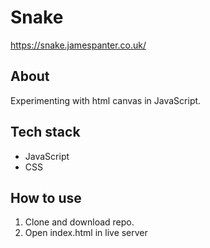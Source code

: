 # Snake
https://snake.jamespanter.co.uk/

## About
Experimenting with html canvas in JavaScript.

## Tech stack
* JavaScript
* CSS

## How to use
1. Clone and download repo.
2. Open index.html in live server

